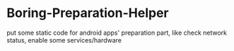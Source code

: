 # Boring-Preparation-Helper
put some static code for android apps' preparation part, like check network status, enable some services/hardware
